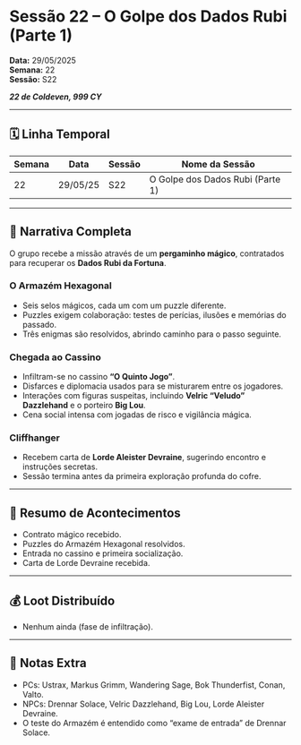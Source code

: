 # Sessão 22 – O Golpe dos Dados Rubi (Parte 1)  
**Data:** 29/05/2025  
**Semana:** 22  
**Sessão:** S22 

***22 de Coldeven, 999 CY***

---
## 🗓 Linha Temporal
| Semana | Data     | Sessão | Nome da Sessão                   |
| ------ | -------- | ------ | -------------------------------- |
| 22     | 29/05/25 | S22    | O Golpe dos Dados Rubi (Parte 1) |

---

## 📖 Narrativa Completa
O grupo recebe a missão através de um **pergaminho mágico**, contratados para recuperar os **Dados Rubi da Fortuna**.

### O Armazém Hexagonal
- Seis selos mágicos, cada um com um puzzle diferente.  
- Puzzles exigem colaboração: testes de perícias, ilusões e memórias do passado.  
- Três enigmas são resolvidos, abrindo caminho para o passo seguinte.  

### Chegada ao Cassino
- Infiltram-se no cassino **“O Quinto Jogo”**.  
- Disfarces e diplomacia usados para se misturarem entre os jogadores.  
- Interações com figuras suspeitas, incluindo **Velric “Veludo” Dazzlehand** e o porteiro **Big Lou**.  
- Cena social intensa com jogadas de risco e vigilância mágica.  

### Cliffhanger
- Recebem carta de **Lorde Aleister Devraine**, sugerindo encontro e instruções secretas.  
- Sessão termina antes da primeira exploração profunda do cofre.  

---

## 🎲 Resumo de Acontecimentos
- Contrato mágico recebido.  
- Puzzles do Armazém Hexagonal resolvidos.  
- Entrada no cassino e primeira socialização.  
- Carta de Lorde Devraine recebida.  

---

## 💰 Loot Distribuído
- Nenhum ainda (fase de infiltração).  

---

## 🧾 Notas Extra
- PCs: Ustrax, Markus Grimm, Wandering Sage, Bok Thunderfist, Conan, Valto.  
- NPCs: Drennar Solace, Velric Dazzlehand, Big Lou, Lorde Aleister Devraine.  
- O teste do Armazém é entendido como “exame de entrada” de Drennar Solace.  
